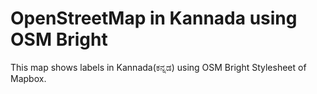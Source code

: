 # OpenStreetMap in Kannada using OSM Bright 

This map shows labels in Kannada(ಕನ್ನಡ) using OSM Bright Stylesheet of Mapbox.
